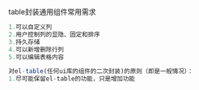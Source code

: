 table封装通用组件常用需求

```javascript
1.可以自定义列
2.用户控制列的显隐、固定和排序
3.持久存储
4.可以新增删除行列
5.可以编辑表格内容

对el-table(任何ui库的组件的二次封装)的原则（即是一般情况）：
1.尽可能保留el-table的功能，只是增加功能
```

